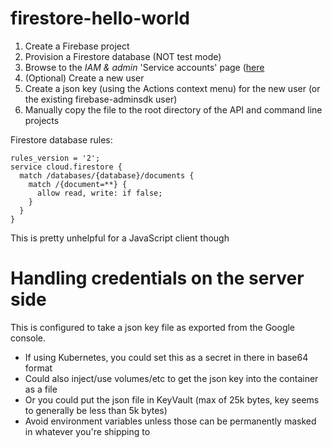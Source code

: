 # firestore-hello-world
 
1. Create a Firebase project
2. Provision a Firestore database (NOT test mode)
3. Browse to the *IAM & admin* 'Service accounts' page ([here](https://console.developers.google.com/projectselector/iam-admin/serviceaccounts)
4. (Optional) Create a new user
5. Create a json key (using the Actions context menu) for the new user (or the existing firebase-adminsdk user)
6. Manually copy the file to the root directory of the API and command line projects

Firestore database rules:

````
rules_version = '2';
service cloud.firestore {
  match /databases/{database}/documents {
    match /{document=**} {
      allow read, write: if false;
    }
  }
}
````

This is pretty unhelpful for a JavaScript client though

# Handling credentials on the server side

This is configured to take a json key file as exported from the Google console.

* If using Kubernetes, you could set this as a secret in there in base64 format
* Could also inject/use volumes/etc to get the json key into the container as a file
* Or you could put the json file in KeyVault (max of 25k bytes, key seems to generally be less than 5k bytes)
* Avoid environment variables unless those can be permanently masked in whatever you're shipping to
